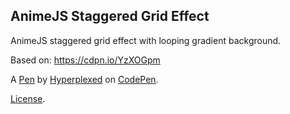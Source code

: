 AnimeJS Staggered Grid Effect
-----------------------------
AnimeJS staggered grid effect with looping gradient background.

Based on: https://cdpn.io/YzXOGpm

A [Pen](https://codepen.io/Hyperplexed/pen/zYWvXMM) by [Hyperplexed](https://codepen.io/Hyperplexed) on [CodePen](https://codepen.io).

[License](https://codepen.io/license/pen/zYWvXMM).